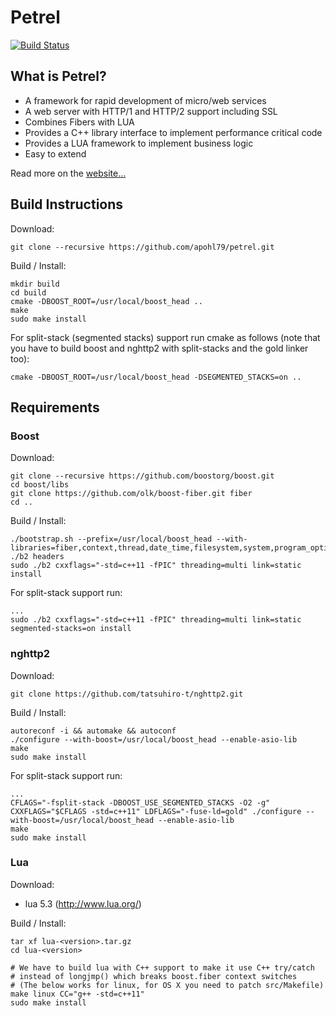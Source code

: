 Petrel
======

[![Build Status](https://travis-ci.org/apohl79/petrel.svg?branch=master)](https://travis-ci.org/apohl79/petrel)

What is Petrel?
---------------

- A framework for rapid development of micro/web services
- A web server with HTTP/1 and HTTP/2 support including SSL
- Combines Fibers with LUA
- Provides a C++ library interface to implement performance critical code
- Provides a LUA framework to implement business logic
- Easy to extend

Read more on the [website...](http://apohl79.github.io/petrel/)

Build Instructions
------------------

Download:

```
git clone --recursive https://github.com/apohl79/petrel.git
```

Build / Install:
```
mkdir build
cd build
cmake -DBOOST_ROOT=/usr/local/boost_head ..
make
sudo make install
```

For split-stack (segmented stacks) support run cmake as follows (note that you have to build boost and nghttp2 with split-stacks and the gold linker too):
```
cmake -DBOOST_ROOT=/usr/local/boost_head -DSEGMENTED_STACKS=on ..
```

Requirements
------------

### Boost

Download:
```
git clone --recursive https://github.com/boostorg/boost.git
cd boost/libs
git clone https://github.com/olk/boost-fiber.git fiber
cd ..
```

Build / Install:
```
./bootstrap.sh --prefix=/usr/local/boost_head --with-libraries=fiber,context,thread,date_time,filesystem,system,program_options,test
./b2 headers
sudo ./b2 cxxflags="-std=c++11 -fPIC" threading=multi link=static install
```

For split-stack support run:
```
...
sudo ./b2 cxxflags="-std=c++11 -fPIC" threading=multi link=static segmented-stacks=on install
```

### nghttp2

Download:
```
git clone https://github.com/tatsuhiro-t/nghttp2.git
```

Build / Install:
```
autoreconf -i && automake && autoconf
./configure --with-boost=/usr/local/boost_head --enable-asio-lib
make
sudo make install
```

For split-stack support run:
```
...
CFLAGS="-fsplit-stack -DBOOST_USE_SEGMENTED_STACKS -O2 -g" CXXFLAGS="$CFLAGS -std=c++11" LDFLAGS="-fuse-ld=gold" ./configure --with-boost=/usr/local/boost_head --enable-asio-lib
make
sudo make install
```

### Lua

Download:

- lua 5.3 (http://www.lua.org/)

Build / Install:
```
tar xf lua-<version>.tar.gz
cd lua-<version>

# We have to build lua with C++ support to make it use C++ try/catch
# instead of longjmp() which breaks boost.fiber context switches
# (The below works for linux, for OS X you need to patch src/Makefile)
make linux CC="g++ -std=c++11"
sudo make install
```
